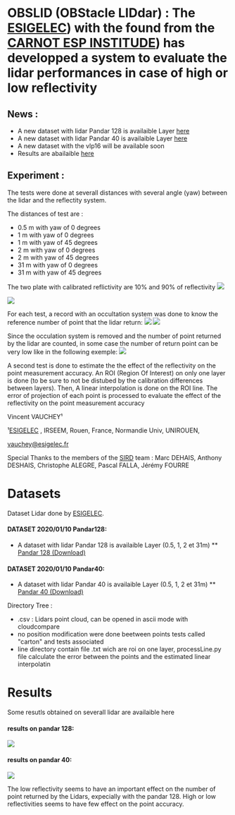 
# OBSLID (OBStacle LIDdar) : The [ESIGELEC](https://www.esigelec.fr/)) with the found from the [CARNOT ESP INSTITUDE](http://www.carnot-esp.fr/)) has developped a system to evaluate the lidar performances in case of high or low reflectivity

## News :
* A new dataset with lidar Pandar 128 is availaible Layer [here](#Pandar128)
* A new dataset with lidar Pandar 40 is availaible Layer [here](#Pandar40)
* A new dataset with the vlp16 will be available soon
* Results are abailaible [here](#results)

## Experiment :

The tests were done at severall distances with several angle (yaw) between the lidar and the reflectity system.

The distances of test are :
* 0.5 m with yaw of 0 degrees
* 1 m with yaw of 0 degrees
* 1 m with yaw of 45 degrees
* 2 m with yaw of 0 degrees
* 2 m with yaw of 45 degrees
* 31 m with yaw of 0 degrees
* 31 m with yaw of 45 degrees

The two plate with calibrated reflictivity are 10% and 90% of reflectivity
![](images/10forcent.jpg )

![](images/95forcent.jpg )


For each test, a record with an occultation system was done to know the reference number of point that the lidar return:
![](images/occultation.jpg )
![](images/lidar1.jpg )

Since the occulation system is removed and the number of point returned by the lidar are counted, in some case the number of return point can be very low like in the following exemple:
![](images/lidar2.jpg )

A second test is done to estimate the the effect of the reflectivity on the point measurement accuracy. An ROI (Region Of Interest) on only one layer is done (to be sure to not be distubed by the calibration differences between layers). Then, A linear interpolation is done on the ROI line. The error of projection of each point is processed to evaluate the effect of the reflectivity on the point measurement accuracy


Vincent VAUCHEY¹

¹[ESIGELEC](http://www.esigelec.fr/) , IRSEEM, Rouen, France, Normandie Univ, UNIROUEN, 

vauchey@esigelec.fr

Special Thanks to the members of the [SIRD](http://www.esigelec.fr/en/node/113) team : Marc DEHAIS, Anthony DESHAIS, Christophe ALEGRE, Pascal FALLA, Jérémy FOURRE


# Datasets
Dataset Lidar done by [ESIGELEC](http://www.esigelec.fr/).


<a id="Pandar128"></a>
#### DATASET 2020/01/10 Pandar128: 
* A dataset with lidar Pandar 128 is availaible Layer (0.5, 1, 2 et 31m)
  **  [Pandar 128 (Download)](https://esigelec-my.sharepoint.com/:u:/g/personal/vauchey_esigelec_fr/Ea9ZcGnBk6RIi1W0VDGpE1IB-C651Uu0xRZ7diqyBYqxyA?e=INGezK)


<a id="Pandar40"></a>
#### DATASET 2020/01/10 Pandar40: 
* A dataset with lidar Pandar 40 is availaible Layer (0.5, 1, 2 et 31m)
  ** [Pandar 40 (Download)](https://esigelec-my.sharepoint.com/:u:/g/personal/vauchey_esigelec_fr/EcuiAwBcePNAtcPCsUHNiW4BAh54745wT9-1xPChlhzSNQ?e=cc2JR4)




Directory Tree :
* .csv : Lidars point cloud, can be opened in ascii mode with cloudcompare
* no position modification were done beetween points tests called "carton" and tests associated
* line directory contain file .txt wich are roi on one layer, processLine.py file calculate the error between the points and the estimated linear interpolatin

<a id="results"></a>
# Results

Some resutls obtained on severall lidar are availaible here

#### results on pandar 128:
![](images/result.jpg )


#### results on pandar 40:
![](images/result40.jpg )


The low reflectivity seems to have an important effect on the number of point returned by the Lidars, expecially with the pandar 128.
High or low reflectivities seems to have few effect on the point accuracy.



